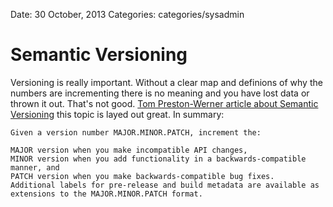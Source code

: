 Date: 30 October, 2013
Categories: categories/sysadmin

# Semantic Versioning

Versioning is really important. Without a clear map and definions of why the numbers are incrementing there is no meaning and you have lost data or thrown it out. That's not good. [Tom Preston-Werner article about Semantic Versioning](http://semver.org/) this topic is layed out great. In summary:

    Given a version number MAJOR.MINOR.PATCH, increment the:

    MAJOR version when you make incompatible API changes,
    MINOR version when you add functionality in a backwards-compatible manner, and
    PATCH version when you make backwards-compatible bug fixes.
    Additional labels for pre-release and build metadata are available as extensions to the MAJOR.MINOR.PATCH format.